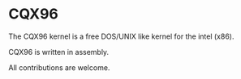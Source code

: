 CQX96
=====

The CQX96 kernel is a free DOS/UNIX like kernel for the intel (x86).


CQX96 is written in assembly.

All contributions are welcome.
